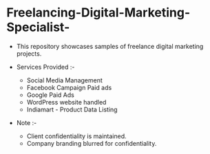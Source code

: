# Freelancing-Digital-Marketing-Specialist-

- This repository showcases samples of freelance digital marketing projects.

- Services Provided :-
     - Social Media Management 
     - Facebook Campaign Paid ads
     - Google Paid Ads
     - WordPress website handled
     - Indiamart - Product Data Listing

- Note :-
     - Client confidentiality is maintained.
     - Company branding blurred for confidentiality.
